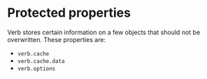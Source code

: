 # Protected properties

> 

Verb stores certain information on a few objects that should not be overwritten. These properties are:

- `verb.cache`
- `verb.cache.data`
- `verb.options`


<!-- TODO: generate a list of methods and objects -->

